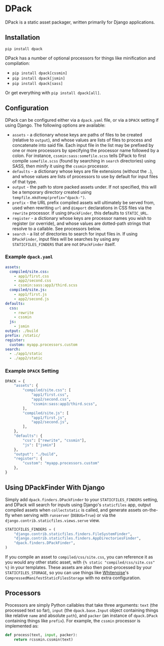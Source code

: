 # DPack

DPack is a static asset packager, written primarily for Django applications.

## Installation

`pip install dpack`

DPack has a number of optional processors for things like minification and compilation:

* `pip install dpack[cssmin]`
* `pip install dpack[jsmin]`
* `pip install dpack[sass]`

Or get everything with `pip install dpack[all]`.

## Configuration

DPack can be configured either via a `dpack.yaml` file, or via a `DPACK` setting if using Django. The following options
are available:

* `assets` - a dictionary whose keys are paths of files to be created (relative to `output`), and whose values are
  lists of files to process and concatenate into said file. Each input file in the list may be prefixed by one or more
  processors by specifying the processor name followed by a colon. For instance, `cssmin:sass:somefile.scss` tells
  DPack to first compile `somefile.scss` (found by searching in `search` directories) using SASS, then minify it
  using the `cssmin` processor.
* `defaults` - a dictionary whose keys are file extensions (without the `.`), and whose values are lists of
  processors to use by default for input files of that type.
* `output` - the path to store packed assets under. If not specified, this will be a temporary directory created using
  `tempfile.mkdtemp(prefix="dpack-")`.
* `prefix` - the URL prefix compiled assets will ultimately be served from, used when rewriting `url` and `@import`
  declarations in CSS files via the `rewrite` processor. If using `DPackFinder`, this defaults to `STATIC_URL`.
* `register` - a dictionary whose keys are processor names you wish to register (or override), and whose values are
  dotted-path strings that resolve to a callable. See processors below.
* `search` - a list of directories to search for input files in. If using `DPackFinder`, input files will be searches
  by using any `STATICFILES_FINDERS` that are not `DPackFinder` itself.

### Example `dpack.yaml`

```yaml
assets:
  compiled/site.css:
    - app1/first.css
    - app2/second.css
    - cssmin:sass:app3/third.scss
  compiled/site.js:
    - app1/first.js
    - app2/second.js
defaults:
  css:
    - rewrite
    - cssmin
  js:
    - jsmin
output: ./build
prefix: /static/
register:
  custom: myapp.processors.custom
search:
  - ./app1/static
  - ./app2/static
```

### Example `DPACK` Setting

```python
DPACK = {
    "assets": {
        "compiled/site.css": [
            "app1/first.css",
            "app2/second.css",
            "cssmin:sass:app3/third.scss",
        ],
        "compiled/site.js": [
            "app1/first.js",
            "app2/second.js",
        ],
    },
    "defaults": {
        "css": ["rewrite", "cssmin"],
        "js": ["jsmin"]
    },
    "output": "./build",
    "register": {
        "custom": "myapp.processors.custom"
    },
}
```

## Using DPackFinder With Django

Simply add `dpack.finders.DPackFinder` to your `STATICFILES_FINDERS` setting, and DPack will search for inputs using
Django's `staticfiles` app, output compiled assets when `collectstatic` is called, and generate assets on-the-fly when
serving with `runserver` (`DEBUG=True`) or via the `django.contrib.staticfiles.views.serve` view.

```python
STATICFILES_FINDERS = (
    "django.contrib.staticfiles.finders.FileSystemFinder",
    "django.contrib.staticfiles.finders.AppDirectoriesFinder",
    "dpack.finders.DPackFinder",
)
```

If you compile an asset to `compiled/css/site.css`, you can reference it as you would any other static asset, with
`{% static "compiled/css/site.css" %}` in your templates. These assets are also then post-processed by your
`STATICFILES_STORAGE`, so you can use things like [Whitenoise](http://whitenoise.evans.io)'s `CompressedManifestStaticFilesStorage` with no extra configuration.

## Processors

Processors are simply Python callables that take three arguments: `text` (the processed text so far), `input` (the
`dpack.base.Input` object containing things like relative `name` and absolute `path`), and `packer` (an instance of
`dpack.DPack` containing things like `prefix`). For example, the `cssmin` processor is implemented as:

```python
def process(text, input, packer):
    return rcssmin.cssmin(text)
```
